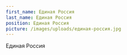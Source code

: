 ```yaml
---
first_name: Единая Россия
last_name: Единая Россия
position: Единая Россия
picture: /images/uploads/единая-россия.jpg
---
```

Единая Россия